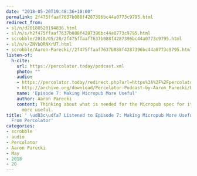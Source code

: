 ```yaml
---
date: "2018-05-20T19:48:36+10:00"
permalink: 2f475ffaaf7637b088f4287396bc44a0773c9795.html
redirect_from:
- sl/n/d20180520194836.html
- sl/n/s/h2f475ffaaf7637b088f4287396bc44a0773c9795.html
- scrobble/2018/05/20/2f475ffaaf7637b088f4287396bc44a0773c9795.html
- sl/n/s/ZNVbQRNXrU7.html
- scrobble/Aaron-Parecki//2f475ffaaf7637b088f4287396bc44a0773c9795.html
listen-of:
  h-cite:
    url: https://percolator.today/podcast.xml
    photo: ""
    audio:
    - https://percolator.today/redirect.php?url=https%3A%2F%2Fpercolator.today%2Fmedia%2FPercolator_Episode_7.mp3
    - http://archive.org/download/Percolator-Podcast-by-Aaron_Parecki/Episode_7_Making_Micropub_More_Useful.mp3
    name: 'Episode 7: Making Micropub More Useful'
    author: Aaron Parecki
    content: Thinking about what is needed for the Micropub spec for it to be even
      more useful.
title: ' \ud83c\udfa7 Listened to Episode 7: Making Micropub More Useful by @aaronpk
  From Percolator'
categories:
- scrobble
- audio
- Percolator
- Aaron Parecki
- May
- 2018
- 20
---
```

